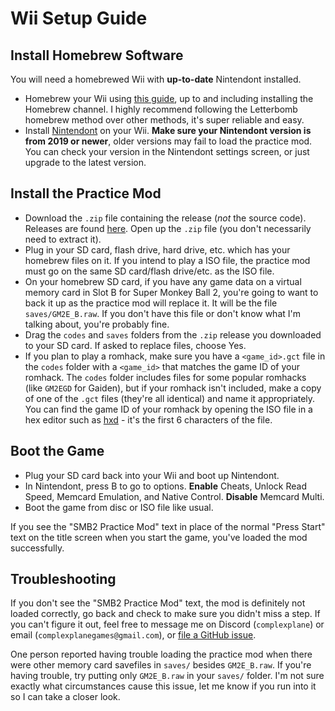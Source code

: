# Wii Setup Guide

## Install Homebrew Software

You will need a homebrewed Wii with **up-to-date** Nintendont installed.

* Homebrew your Wii using [this guide](https://wii.guide), up to and including installing the Homebrew channel. I
   highly recommend following the Letterbomb homebrew method over other methods, it's super reliable and easy.
* Install [Nintendont](https://github.com/FIX94/Nintendont) on your Wii. **Make sure your Nintendont version is from
   2019 or newer**, older versions may fail to load the practice mod. You can check your version in the Nintendont
   settings screen, or just upgrade to the latest version.
   
## Install the Practice Mod

* Download the `.zip` file containing the release (_not_ the source code). Releases are
   found [here](https://github.com/ComplexPlane/SMB2PracticeMod/releases). Open up the `.zip` file (you don't necessarily need
   to extract it).
* Plug in your SD card, flash drive, hard drive, etc. which has your homebrew files on it. If you intend to play a ISO
   file, the practice mod must go on the same SD card/flash drive/etc. as the ISO file.
* On your homebrew SD card, if you have any game data on a virtual memory card in Slot B for Super Monkey Ball 2,
   you're going to want to back it up as the practice mod will replace it. It will be the file `saves/GM2E_B.raw`. If
   you don't have this file or don't know what I'm talking about, you're probably fine.
* Drag the `codes` and `saves` folders from the `.zip` release you downloaded to your SD card. If asked to replace
   files, choose Yes.
* If you plan to play a romhack, make sure you have a `<game_id>.gct` file in the `codes` folder with a `<game_id>` that matches the game ID of your romhack. The `codes` folder includes files for some popular romhacks (like `GM2EGD` for Gaiden), but if your romhack isn't included, make a copy of one of the `.gct` files (they're all identical) and name it appropriately. You can find the game ID of your romhack by opening the ISO file in a hex editor such as [hxd](https://mh-nexus.de/en/hxd/) - it's the first 6 characters of the file.

## Boot the Game

* Plug your SD card back into your Wii and boot up Nintendont.
* In Nintendont, press B to go to options. **Enable** Cheats, Unlock Read Speed, Memcard Emulation, and Native
   Control. **Disable** Memcard Multi.
* Boot the game from disc or ISO file like usual.

If you see the "SMB2 Practice Mod" text in place of the normal "Press Start" text on the title screen when you start the
game, you've loaded the mod successfully.

## Troubleshooting

If you don't see the "SMB2 Practice Mod" text, the mod is definitely not loaded correctly, go back and check to make sure you didn't miss a step. If you can't figure it out, feel free to message me on
Discord (`complexplane`) or email (`complexplanegames@gmail.com`), or [file a GitHub issue](https://github.com/ComplexPlane/SMB2PracticeMod/issues).

One person reported having trouble loading the practice mod when there were other memory card savefiles in `saves/` besides `GM2E_B.raw`. If you're having trouble, try putting only `GM2E_B.raw` in your `saves/` folder. I'm not sure exactly what circumstances cause this issue, let me know if you run into it so I can take a closer look.

